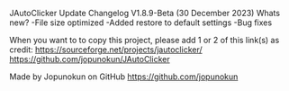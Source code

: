 JAutoClicker Update Changelog V1.8.9-Beta (30 December 2023)
Whats new?
-File size optimized
-Added restore to default settings
-Bug fixes

When you want to to copy this project, please add 1 or 2 of this link(s) as credit:
https://sourceforge.net/projects/jautoclicker/
https://github.com/jopunokun/JAutoClicker

Made by Jopunokun on GitHub
https://github.com/jopunokun